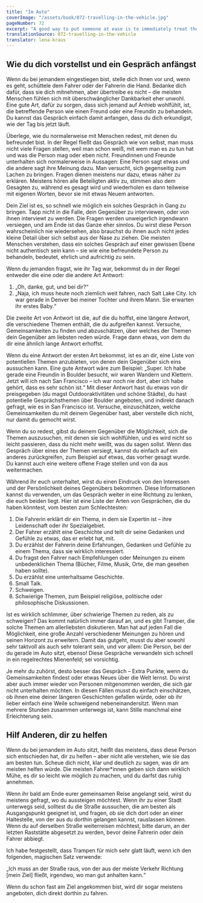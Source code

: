 ```yaml
---
title: "Im Auto"
coverImage: "/assets/book/072-travelling-in-the-vehicle.jpg"
pageNumber: 72
excerpt: "A good way to put someone at ease is to immediately treat them as though they are a friend. You can start the conversation by simply asking “How’s your day going?”"
translationSource: 072-travelling-in-the-vehicle
translator: lena-kraus
---
```


## Wie du dich vorstellst und ein Gespräch anfängst

Wenn du bei jemandem eingestiegen bist, stelle dich ihnen vor und, wenn es geht, schüttele dem Fahrer oder der Fahrerin die Hand. Bedanke dich dafür, dass sie dich mitnehmen, aber übertreibe es nicht – die meisten Menschen fühlen sich mit überschwänglicher Dankbarkeit eher unwohl. Eine gute Art, dafür zu sorgen, dass sich jemand auf Anhieb wohlfühlt, ist, die betreffende Person wie einen Freund oder eine Freundin zu behandeln. Du kannst das Gespräch einfach damit anfangen, dass du dich erkundigst, wie der Tag bis jetzt läuft.

Überlege, wie du normalerweise mit Menschen redest, mit denen du befreundet bist. In der Regel fließt das Gespräch wie von selbst, man muss nicht viele Fragen stellen, weil man schon weiß, mit wem man es zu tun hat und was die Person mag oder eben nicht. Freundinnen und Freunde unterhalten sich normalerweise in Aussagen: Eine Person sagt etwas und die andere sagt ihre Meinung dazu. Man versucht, sich gegenseitig zum Lachen zu bringen. Fragen dienen meistens nur dazu, etwas näher zu erklären. Meistens hören alle Beteiligten aktiv zu, stimmen also dem Gesagten zu, während es gesagt wird und wiederholen es dann teilweise mit eigenen Worten, bevor sie mit etwas Neuem antworten.

Dein Ziel ist es, so schnell wie möglich ein solches Gespräch in Gang zu bringen. Tapp nicht in die Falle, dein Gegenüber zu interviewen, oder von ihnen interviewt zu werden. Die Fragen werden unweigerlich irgendwann versiegen, und am Ende ist das Ganze eher sinnlos. Du wirst diese Person wahrscheinlich nie wiedersehen, also brauchst du ihnen auch nicht jedes kleine Detail über sich selbst aus der Nase zu ziehen. Die meisten Menschen verstehen, dass ein solches Gespräch auf einer gewissen Ebene nicht authentisch sein kann – sie wie eine befreundete Person zu behandeln, bedeutet, ehrlich und aufrichtig zu sein.

Wenn du jemanden fragst, wie ihr Tag war, bekommst du in der Regel entweder die eine oder die andere Art Antwort:

1. „Oh, danke, gut, und bei dir?“
2. „Naja, ich muss heute noch ziemlich weit fahren, nach Salt Lake City. Ich war gerade in Denver bei meiner Tochter und ihrem Mann. Sie erwarten ihr erstes Baby.“

Die zweite Art von Antwort ist die, auf die du hoffst, eine längere Antwort, die verschiedene Themen enthält, die du aufgreifen kannst. Versuche, Gemeinsamkeiten zu finden und abzuschätzen, über welches der Themen dein Gegenüber am liebsten reden würde. Frage dann etwas, von dem du dir eine ähnlich lange Antwort erhoffst.

Wenn du eine Antwort der ersten Art bekommst, ist es an dir, eine Liste von potentiellen Themen anzubieten, von denen dein Gegenüber sich eins aussuchen kann. Eine gute Antwort wäre zum Beispiel: „Super. Ich habe gerade eine Freundin in Boulder besucht, wir waren Wandern und Klettern. Jetzt will ich nach San Francisco – ich war noch nie dort, aber ich habe gehört, dass es sehr schön ist.“ Mit dieser Antwort hast du etwas von dir preisgegeben (du magst Outdooraktivitäten und schöne Städte), du hast potentielle Gesprächsthemen über Boulder angeboten, und indirekt danach gefragt, wie es in San Francisco ist. Versuche, einzuschätzen, welche Gemeinsamkeiten du mit deinem Gegenüber hast, aber verstelle dich nicht, nur damit du gemocht wirst.

Wenn du so redest, gibst du deinem Gegenüber die Möglichkeit, sich die Themen auszusuchen, mit denen sie sich wohlfühlen, und es wird nicht so leicht passieren, dass du nicht mehr weißt, was du sagen sollst. Wenn das Gespräch über eines der Themen versiegt, kannst du einfach auf ein anderes zurückgreifen, zum Beispiel auf etwas, das vorher gesagt wurde. Du kannst auch eine weitere offene Frage stellen und von da aus weitermachen.

Während ihr euch unterhaltet, wirst du einen Eindruck von den Interessen und der Persönlichkeit deines Gegenübers bekommen. Diese Informationen kannst du verwenden, um das Gespräch weiter in eine Richtung zu lenken, die euch beiden liegt. Hier ist eine Liste der Arten von Gesprächen, die du haben könntest, vom besten zum Schlechtesten:

1. Die Fahrerin erklärt dir ein Thema, in dem sie Expertin ist – ihre Leidenschaft oder ihr Spezialgebiet.
2. Der Fahrer erzählt eine Geschichte und teilt dir seine Gedanken und Gefühle zu etwas, das er erlebt hat, mit.
3. Du erzählst der Fahrerin deine Erfahrungen, Gedanken und Gefühle zu einem Thema, dass sie wirklich interessiert.
4. Du fragst den Fahrer nach Empfehlungen oder Meinungen zu einem unbedenklichen Thema (Bücher, Filme, Musik, Orte, die man gesehen haben sollte).
5. Du erzählst eine unterhaltsame Geschichte.
6. Small Talk.
7. Schweigen.
8. Schwierige Themen, zum Beispiel religiöse, politische oder philosophische Diskussionen.

Ist es wirklich schlimmer, über schwierige Themen zu reden, als zu schweigen? Das kommt natürlich immer darauf an, und es gibt Tramper, die solche Themen am allerliebsten diskutieren. Man hat auf jeden Fall die Möglichkeit, eine große Anzahl verschiedener Meinungen zu hören und seinen Horizont zu erweitern. Damit das gutgeht, musst du aber sowohl sehr taktvoll als auch sehr tolerant sein, und vor allem: Die Person, bei der du gerade im Auto sitzt, ebenso! Diese Gespräche verwandeln sich schnell in ein regelrechtes Mienenfeld; sei vorsichtig.

Je mehr du zuhörst, desto besser das Gespräch – Extra Punkte, wenn du Gemeinsamkeiten findest oder etwas Neues über die Welt lernst. Du wirst aber auch immer wieder von Personen mitgenommen werden, die sich gar nicht unterhalten möchten. In diesen Fällen musst du einfach einschätzen, ob ihnen eine deiner längeren Geschichten gefallen würde, oder ob ihr lieber einfach eine Weile schweigend nebeneinandersitzt. Wenn man mehrere Stunden zusammen unterwegs ist, kann Stille manchmal eine Erleichterung sein.

## Hilf Anderen, dir zu helfen

Wenn du bei jemandem im Auto sitzt, heißt das meistens, dass diese Person sich entschieden hat, dir zu helfen – aber nicht alle verstehen, wie sie das am besten tun. Scheue dich nicht, klar und deutlich zu sagen, was dir am meisten helfen würde. Die meisten Fahrer\*innen geben sich dann wirklich Mühe, es dir so leicht wie möglich zu machen, und du darfst das ruhig annehmen.

Wenn ihr bald am Ende eurer gemeinsamen Reise angelangt seid, wirst du meistens gefragt, wo du aussteigen möchtest. Wenn ihr zu einer Stadt unterwegs seid, solltest du die Straße aussuchen, die am besten als Ausgangspunkt geeignet ist, und fragen, ob sie dich dort oder an einer Haltestelle, von der aus du dorthin gelangen kannst, rauslassen können. Wenn du auf derselben Straße weiterreisen möchtest, bitte darum, an der letzten Raststätte abgesetzt zu werden, bevor deine Fahrerin oder dein Fahrer abbiegt.

Ich habe festgestellt, dass Trampen für mich sehr glatt läuft, wenn ich den folgenden, magischen Satz verwende:

„Ich muss an der Straße raus, von der aus der meiste Verkehr Richtung [mein Ziel] fließt, irgendwo, wo man gut anhalten kann.“

Wenn du schon fast am Ziel angekommen bist, wird dir sogar meistens angeboten, dich direkt dorthin zu fahren.
